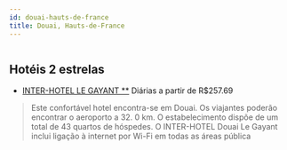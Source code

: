 ```yaml
---
id: douai-hauts-de-france
title: Douai, Hauts-de-France
---
```


<center><img src="http://photos.hotelbeds.com/giata/23/231882/231882a_hb_a_050.jpg" alt="" /></center>


## Hotéis 2 estrelas

-    [INTER-HOTEL LE GAYANT **](https://www.hurb.com/hoteis/douai/inter-hotel-le-gayant-JNP-JP806103?cmp=18055) Diárias a partir de R$257.69
   > Este confortável hotel encontra-se em Douai. Os viajantes poderão encontrar o aeroporto a 32. 0 km. O estabelecimento dispõe de um total de 43 quartos de hóspedes. O INTER-HOTEL Douai Le Gayant inclui ligação à internet por Wi-Fi em todas as áreas pública
